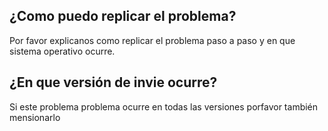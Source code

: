 ## ¿Como puedo replicar el problema?
Por favor explicanos como replicar el problema paso a paso y en que sistema operativo ocurre.

## ¿En que versión de invie ocurre?
Si este problema problema ocurre en todas las versiones porfavor también mensionarlo
